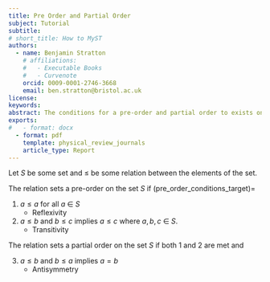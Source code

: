 ```yaml
---
title: Pre Order and Partial Order
subject: Tutorial
subtitle: 
# short_title: How to MyST
authors:
  - name: Benjamin Stratton
    # affiliations:
    #   - Executable Books
    #   - Curvenote
    orcid: 0009-0001-2746-3668
    email: ben.stratton@bristol.ac.uk
license: 
keywords:  
abstract: The conditions for a pre-order and partial order to exists on a set. 
exports:
#   - format: docx
  - format: pdf
    template: physical_review_journals
    article_type: Report
---
```


Let $S$ be some set and $\leq$ be some relation between the elements of the set. 

The relation sets a pre-order on the set $S$ if
(pre_order_conditions_target)=
1. $a \leq a$ for all $a~\in~S$
    - Reflexivity
2. $a \leq b$ and $b \leq c$ implies $a \leq c$ where $a,b,c~\in~S$. 
    - Transitivity 

The relation sets a partial order on the set $S$ if both 1 and 2 are met and

3. $a \leq b$ and $b \leq a$ implies $a=b$
    - Antisymmetry 
